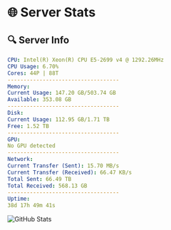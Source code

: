 # 🌐 Server Stats
## 🔍 Server Info
```yaml
CPU: Intel(R) Xeon(R) CPU E5-2699 v4 @ 1292.26MHz
CPU Usage: 6.70%
Cores: 44P | 88T
-----------------------------------
Memory:
Current Usage: 147.20 GB/503.74 GB
Available: 353.08 GB
-----------------------------------
Disk:
Current Usage: 112.95 GB/1.71 TB
Free: 1.52 TB
-----------------------------------
GPU:
No GPU detected
-----------------------------------
Network:
Current Transfer (Sent): 15.70 MB/s
Current Transfer (Received): 66.47 KB/s
Total Sent: 66.49 TB
Total Received: 568.13 GB
-----------------------------------
Uptime:
38d 17h 49m 41s
```
![GitHub Stats](https://img.shields.io/badge/Updated-2025-04-15_15:12:30-blue)